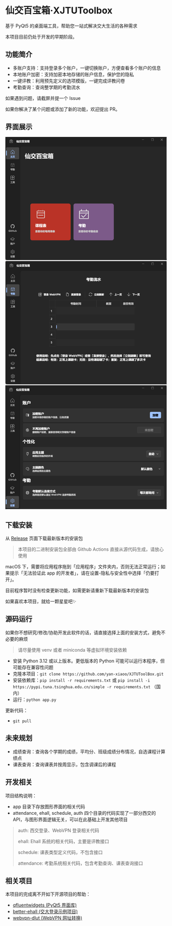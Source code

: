 # 仙交百宝箱·XJTUToolbox

基于 PyQt5 的桌面端工具，帮助您一站式解决交大生活的各种需求

本项目目前仍处于开发的早期阶段。

## 功能简介
- 多账户支持：支持登录多个账户，一键切换账户，方便查看多个账户的信息
- 本地账户加密：支持加密本地存储的账户信息，保护您的隐私
- 一键评教：利用预先定义的选项模版，一键完成评教问卷
- 考勤查询：查询整学期的考勤流水

如果遇到问题，请截屏并提一个 Issue

如果你解决了某个问题或添加了新的功能，欢迎提出 PR。

## 界面展示
![sample1](./screenshots/sample_1.png)
![sample2](./screenshots/sample_2.png)
![sample3](./screenshots/sample_3.png)

## 下载安装
从 [Release](https://github.com/yan-xiaoo/XJTUToolBox/releases) 页面下载最新版本的安装包
> 本项目的二进制安装包全部由 Github Actions 直接从源代码生成，请放心使用

macOS 下，需要将应用程序拖到「应用程序」文件夹内，否则无法正常运行；如果提示「无法验证此 app 的开发者」，请在设置-隐私与安全性中选择「仍要打开」。

目前程序暂时没有检查更新功能，如需更新请重新下载最新版本的安装包

如果喜欢本项目，就给一颗星星吧✨

## 源码运行
如果你不想研究/修改/协助开发此软件的话，请直接选择上面的安装方式，避免不必要的麻烦
> 请尽量使用 venv 或者 miniconda 等虚拟环境安装依赖

- 安装 Python 3.12 或以上版本。更低版本的 Python 可能可以运行本程序，但可能存在兼容性问题
- 克隆本项目：`git clone https://github.com/yan-xiaoo/XJTUToolBox.git`
- 安装依赖库：`pip install -r requirements.txt` 或 `pip install -i https://pypi.tuna.tsinghua.edu.cn/simple -r requirements.txt` （国内）
- 运行：`python app.py`

更新代码：
- `git pull`

## 未来规划
- 成绩查询：查询各个学期的成绩，平均分、班级成绩分布情况，自选课程计算绩点
- 课表查询：查询课表并按周显示，包含调课后的课程

## 开发相关
项目结构说明：
- app 目录下存放图形界面的相关代码
- attendance, ehall, schedule, auth 四个目录的代码实现了一部分西交的 API，与图形界面逻辑无关，可以在此基础上开发其他项目
> auth: 西交登录、WebVPN 登录相关代码
>
> ehall: Ehall 系统的相关代码，主要是评教接口
> 
> schedule: 课表类型定义代码，不包含接口
> 
> attendance: 考勤系统相关代码，包含考勤查询、课表查询接口

## 相关项目
本项目的完成离不开如下开源项目的帮助：
- [qfluentwidgets (PyQt5 界面库)](https://github.com/zhiyiYo/PyQt-Fluent-Widgets)
- [better-ehall (交大登录示例项目)](https://github.com/guitaoliu/xjtu-grade)
- [webvpn-dlut (WebVPN 网址转换)](https://github.com/ESWZY/webvpn-dlut)